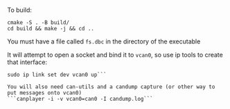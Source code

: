 To build:
```mkdir build
cmake -S . -B build/
cd build && make -j && cd ..
```

You must have a file called `fs.dbc` in the directory of the executable

It will attempt to open a socket and bind it to `vcan0`, so use ip tools to create that interface:
```sudo ip link add name vcan0 type vcan
sudo ip link set dev vcan0 up```

You will also need can-utils and a candump capture (or other way to put messages onto vcan0)
```canplayer -i -v vcan0=can0 -I candump.log``` 
